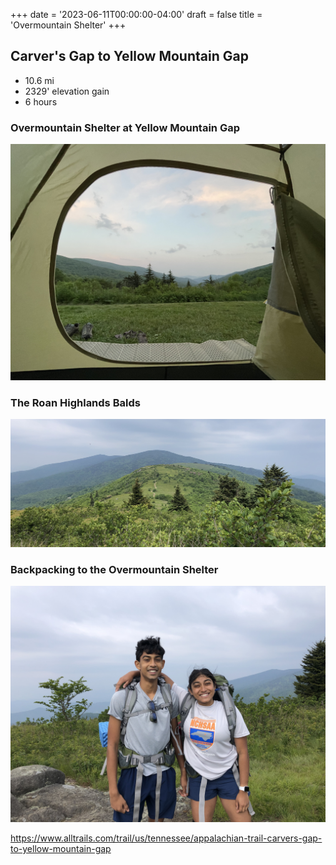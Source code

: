 +++
date = '2023-06-11T00:00:00-04:00'
draft = false
title = 'Overmountain Shelter'
+++

## Carver's Gap to Yellow Mountain Gap

* 10.6 mi
* 2329' elevation gain
* 6 hours

### Overmountain Shelter at Yellow Mountain Gap
![OvermountainShelter.jpg](OvermountainShelter.jpg "View from the campground")

### The Roan Highlands Balds
![TheBalds.jpg](TheBalds.jpg "Appalachian Trail Balds")

### Backpacking to the Overmountain Shelter
![TheBackpackers.jpg](TheBackpackers.jpg "Backpackers")

https://www.alltrails.com/trail/us/tennessee/appalachian-trail-carvers-gap-to-yellow-mountain-gap
